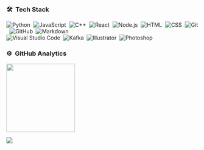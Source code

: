 ### 🛠 &nbsp;Tech Stack

![Python](https://img.shields.io/badge/-Python-05122A?style=flat&logo=python)&nbsp;
![JavaScript](https://img.shields.io/badge/-JavaScript-05122A?style=flat&logo=javascript)&nbsp;
![C++](https://img.shields.io/badge/-C++-05122A?style=flat&logo=C%2B%2B&logoColor=00599C)&nbsp;
![React](https://img.shields.io/badge/-React-05122A?style=flat&logo=react)&nbsp;
![Node.js](https://img.shields.io/badge/-Node.js-05122A?style=flat&logo=node.js)&nbsp;
![HTML](https://img.shields.io/badge/-HTML-05122A?style=flat&logo=HTML5)&nbsp;
![CSS](https://img.shields.io/badge/-CSS-05122A?style=flat&logo=CSS3&logoColor=1572B6)&nbsp;
![Git](https://img.shields.io/badge/-Git-05122A?style=flat&logo=git)&nbsp;
![GitHub](https://img.shields.io/badge/-GitHub-05122A?style=flat&logo=github)&nbsp;
![Markdown](https://img.shields.io/badge/-Markdown-05122A?style=flat&logo=markdown)\
![Visual Studio Code](https://img.shields.io/badge/-Visual%20Studio%20Code-05122A?style=flat&logo=visual-studio-code&logoColor=007ACC)&nbsp;
![Kafka](https://img.shields.io/badge/-KAFKA-05122A?style=flat&logo=APACHE%20KAFKA)&nbsp;
![Illustrator](https://img.shields.io/badge/-Illustrator-05122A?style=flat&logo=adobe-illustrator)&nbsp;
![Photoshop](https://img.shields.io/badge/-Photoshop-05122A?style=flat&logo=adobe-photoshop)&nbsp;

### ⚙️ &nbsp;GitHub Analytics

<p>
<a href="https://github.com/abhishekrumango">
<!--    <img height="180em" src="https://github-readme-stats-eight-theta.vercel.app/api?username=Abhishek-thakur1&show_icons=true&theme=algolia&include_all_commits=true&count_private=true"/>  -->
  <img height="180em" src="https://github-readme-stats-eight-theta.vercel.app/api/top-langs/?username=Abhishek-thakur1&layout=compact&langs_count=8&theme=algolia"/>
</a>
</p>

![](https://user-images.githubusercontent.com/507615/90595977-95e70e80-e220-11ea-864a-6a61adaff212.png)

